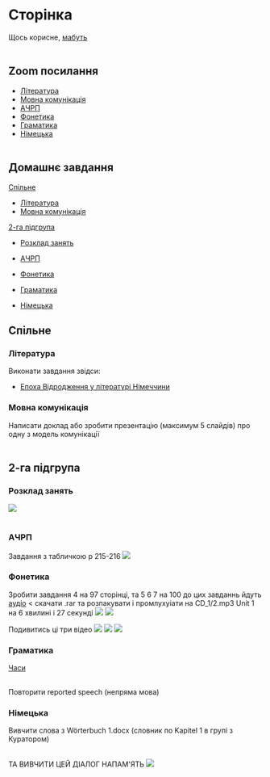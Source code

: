 # Сторінка
Щось корисне, [мабуть](https://www.youtube.com/watch?v=GFz6KqZurFY) <br> <br>

## Zoom посилання
* [Література](http://krnu.org/mod/url/view.php?id=24220)
* [Мовна комунікація](http://krnu.org/mod/url/view.php?id=29313)
* [АЧРП](http://krnu.org/mod/url/view.php?id=29123)
* [Фонетика](http://krnu.org/mod/url/view.php?id=45463)
* [Граматика](http://krnu.org/mod/url/view.php?id=29200)
* [Німецька](http://krnu.org/mod/url/view.php?id=29221) <br> <br>

## Домашнє завдання

[Спільне](#спільне)
* [Література](#література)
* [Мовна комунікація](#мовна-комунікація) <br>

<!-- [1-ша підгрупа](#1-ша-підгрупа)
* [Розклад занять](#розклад-занять) <br>

* [АЧРП](#ачрп)
* [Фонетика](#фонетика)
* [Граматика](#граматика)
* [Німецька](#німецька) <br> -->

[2-га підгрупа](#2-га-підгрупа)
* [Розклад занять](#розклaд-занять) <br>

* [АЧРП](#ачpп)
* [Фонетика](#фонетикa)
* [Граматика](#граматикa)
* [Німецька](#німецькa)

## Спільне
### Література
Виконати завдання звідси: <br>
* [Епоха Відродження у літературі Німеччини](http://krnu.org/mod/assign/view.php?id=24685)


### Мовна комунікація
Написати доклад або зробити презентацію (максимум 5 слайдів) про одну з модель комунікації <br> <br>

<!-- ## 1-ша підгрупа

### Розклад занять

### АЧРП

### Фонетика

### Граматика

### Німецька -->

## 2-га підгрупа

### Розклaд занять
![](img/tt2.jpg) <br> <br>

### АЧPП
Завдання з табличкою p 215-216 ![](img/acrp2-1.jpg)


### Фонетикa
Зробити завдання 4 на 97 сторінці, та 5 6 7 на 100 до цих завданнь йдуть [аудіо](https://drive.google.com/drive/mobile/folders/1wS6gswOli-StjoNAvlZ7RwPoZV7mU7x8) < скачати .rar та розпакувати і промлухуіати на CD\_1/2.mp3 Unit 1 на 6 хвилині і  27 секунді ![](img/fn2-1.jpg) ![](img/fn2-2.jpg)

Подивитись ці три відео [![](https://i.ytimg.com/vi_webp/Ueelu-2SalU/maxresdefault.webp)](https://www.youtube.com/watch?v=Ueelu-2SalU) [![](https://i.ytimg.com/vi/-m-gudHhLxc/maxresdefault.jpg?sqp=-oaymwEmCIAKENAF8quKqQMa8AEB-AHcCIAC0AWKAgwIABABGEEgYShyMA8=&rs=AOn4CLCphE93fGM9xw_hsAB7y_ENcQp1xg)](https://m.youtube.com/watch?v=-m-gudHhLxc) [![](https://i.ytimg.com/vi_webp/4KDkHvvksAE/maxresdefault.webp)](https://m.youtube.com/watch?v=4KDkHvvksAE)

### Граматикa
[Часи](https://grammarway.com/ua/all-verb-tenses) <br> <br>

Повторити reported speech (непряма мова)

### Німецькa
Вивчити слова з Wörterbuch 1.docx (словник по Kapitel 1 в групі з Куратором) <br> <br>

ТА ВИВЧИТИ ЦЕЙ ДІАЛОГ НАПАМ'ЯТЬ ![](img/german2-2.jpg)

